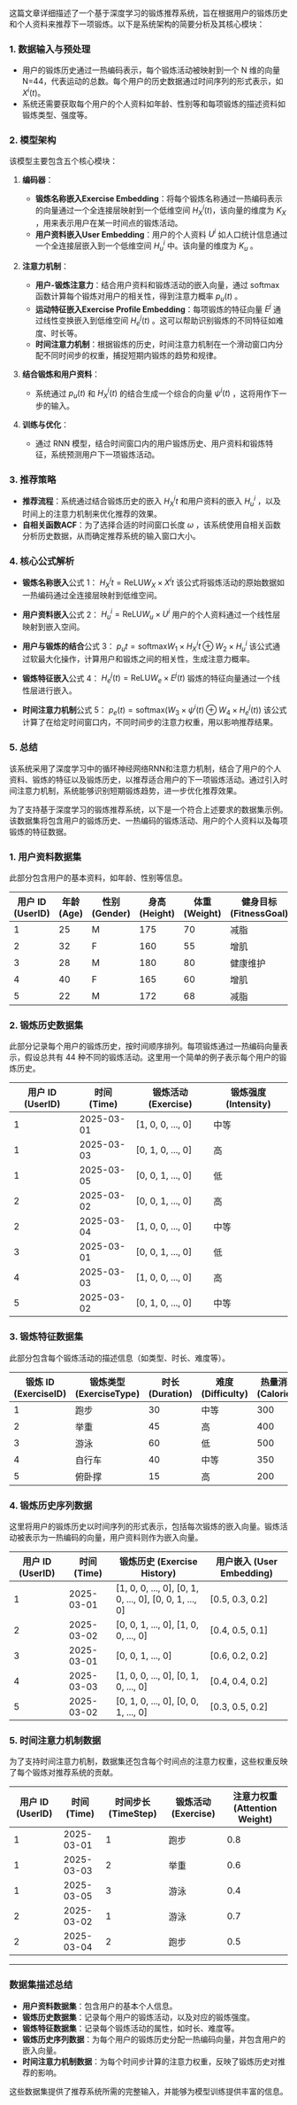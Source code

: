这篇文章详细描述了一个基于深度学习的锻炼推荐系统，旨在根据用户的锻炼历史和个人资料来推荐下一项锻炼。以下是系统架构的简要分析及其核心模块：

### 1. **数据输入与预处理**
   - 用户的锻炼历史通过一热编码表示，每个锻炼活动被映射到一个 N 维的向量N=44，代表运动的总数。每个用户的历史数据通过时间序列的形式表示，如 $X^i(t)$。
   - 系统还需要获取每个用户的个人资料如年龄、性别等和每项锻炼的描述资料如锻炼类型、强度等。

### 2. **模型架构**
   该模型主要包含五个核心模块：

   1. **编码器**：
      - **锻炼名称嵌入Exercise Embedding**：将每个锻炼名称通过一热编码表示的向量通过一个全连接层映射到一个低维空间  $H_X^i(t)$，该向量的维度为  $K_X$ ，用来表示用户在某一时间点的锻炼活动。
      - **用户资料嵌入User Embedding**：用户的个人资料  $U^i$ 如人口统计信息通过一个全连接层嵌入到一个低维空间  $H_u^i$  中。该向量的维度为  $K_u$ 。

   2. **注意力机制**：
      - **用户-锻炼注意力**：结合用户资料和锻炼活动的嵌入向量，通过 softmax 函数计算每个锻炼对用户的相关性，得到注意力概率  $p_u(t)$ 。
      - **运动特征嵌入Exercise Profile Embedding**：每项锻炼的特征向量  $E^j$ 通过线性变换嵌入到低维空间  $H_e^j(t)$ 。这可以帮助识别锻炼的不同特征如难度、时长等。
      - **时间注意力机制**：根据锻炼的历史，时间注意力机制在一个滑动窗口内分配不同时间步的权重，捕捉短期内锻炼的趋势和规律。

   3. **结合锻炼和用户资料**： 
      - 系统通过  $p_u(t)$  和  $H_X^i(t)$  的结合生成一个综合的向量  $\psi^i(t)$ ，这将用作下一步的输入。
      
   4. **训练与优化**：
      - 通过 RNN 模型，结合时间窗口内的用户锻炼历史、用户资料和锻炼特征，系统预测用户下一项锻炼活动。

### 3. **推荐策略**
   - **推荐流程**：系统通过结合锻炼历史的嵌入  $H_X^it$ 和用户资料的嵌入  $H_u^i$ ，以及时间上的注意力机制来优化推荐的效果。
   - **自相关函数ACF**：为了选择合适的时间窗口长度  $\omega$ ，该系统使用自相关函数分析历史数据，从而确定推荐系统的输入窗口大小。

### 4. **核心公式解析**
   - **锻炼名称嵌入**公式 1：
     $H_X^it = \text{ReLU}W_X \times X^it$
     该公式将锻炼活动的原始数据如一热编码通过全连接层映射到低维空间。
   
   - **用户资料嵌入**公式 2：
     $H_u^i = \text{ReLU}W_u \times U^i$
     用户的个人资料通过一个线性层映射到嵌入空间。

   - **用户与锻炼的结合**公式 3：
     $p_ut = \text{softmax}W_1 \times H_X^it \oplus W_2 \times H_u^i$
     该公式通过软最大化操作，计算用户和锻炼之间的相关性，生成注意力概率。

   - **锻炼特征嵌入**公式 4：
     $H_e^j(t) = \text{ReLU}W_e \times E^j(t)$
     锻炼的特征向量通过一个线性层进行嵌入。

   - **时间注意力机制**公式 5：
     $p_e(t) = \text{softmax}(W_3 \times \psi^i(t) \oplus W_4 \times H_e^j(t))$
     该公式计算了在给定时间窗口内，不同时间步的注意力权重，用以影响推荐结果。

### 5. **总结**
   该系统采用了深度学习中的循环神经网络RNN和注意力机制，结合了用户的个人资料、锻炼的特征以及锻炼历史，以推荐适合用户的下一项锻炼活动。通过引入时间注意力机制，系统能够识别短期锻炼趋势，进一步优化推荐效果。




为了支持基于深度学习的锻炼推荐系统，以下是一个符合上述要求的数据集示例。该数据集将包含用户的锻炼历史、一热编码的锻炼活动、用户的个人资料以及每项锻炼的特征数据。

### 1. 用户资料数据集

此部分包含用户的基本资料，如年龄、性别等信息。

| 用户 ID (UserID) | 年龄 (Age) | 性别 (Gender) | 身高 (Height) | 体重 (Weight) | 健身目标 (FitnessGoal) |
|------------------|------------|---------------|--------------|--------------|-----------------------|
| 1                | 25         | M             | 175          | 70           | 减脂                    |
| 2                | 32         | F             | 160          | 55           | 增肌                    |
| 3                | 28         | M             | 180          | 80           | 健康维护                |
| 4                | 40         | F             | 165          | 60           | 增肌                    |
| 5                | 22         | M             | 172          | 68           | 减脂                    |

### 2. 锻炼历史数据集

此部分记录每个用户的锻炼历史，按时间顺序排列。每项锻炼通过一热编码向量表示，假设总共有 44 种不同的锻炼活动。这里用一个简单的例子表示每个用户的锻炼历史。

| 用户 ID (UserID) | 时间 (Time) | 锻炼活动 (Exercise) | 锻炼强度 (Intensity) |
|------------------|-------------|---------------------|----------------------|
| 1                | 2025-03-01  | [1, 0, 0, ..., 0]   | 中等                 |
| 1                | 2025-03-03  | [0, 1, 0, ..., 0]   | 高                   |
| 1                | 2025-03-05  | [0, 0, 1, ..., 0]   | 低                   |
| 2                | 2025-03-02  | [0, 0, 1, ..., 0]   | 高                   |
| 2                | 2025-03-04  | [1, 0, 0, ..., 0]   | 中等                 |
| 3                | 2025-03-01  | [0, 0, 1, ..., 0]   | 低                   |
| 4                | 2025-03-03  | [1, 0, 0, ..., 0]   | 高                   |
| 5                | 2025-03-02  | [0, 1, 0, ..., 0]   | 中等                 |

### 3. 锻炼特征数据集

此部分包含每个锻炼活动的描述信息（如类型、时长、难度等）。

| 锻炼 ID (ExerciseID) | 锻炼类型 (ExerciseType) | 时长 (Duration) | 难度 (Difficulty) | 热量消耗 (Calories) |
|---------------------|-------------------------|-----------------|-------------------|--------------------|
| 1                   | 跑步                     | 30              | 中等              | 300                |
| 2                   | 举重                     | 45              | 高                | 400                |
| 3                   | 游泳                     | 60              | 低                | 500                |
| 4                   | 自行车                   | 40              | 中等              | 350                |
| 5                   | 俯卧撑                   | 15              | 高                | 200                |

### 4. 锻炼历史序列数据

这里将用户的锻炼历史以时间序列的形式表示，包括每次锻炼的嵌入向量。锻炼活动被表示为一热编码的向量，用户资料则作为嵌入向量。

| 用户 ID (UserID) | 时间 (Time)  | 锻炼历史 (Exercise History)                                 | 用户嵌入 (User Embedding) |
| -------------- | -------------------- | ------------------------------------------------------- | --------------------- |
| 1              | 2025-03-01 | [1, 0, 0, ..., 0], [0, 1, 0, ..., 0], [0, 0, 1, ..., 0] | [0.5, 0.3, 0.2]       |
| 2              | 2025-03-02 | [0, 0, 1, ..., 0], [1, 0, 0, ..., 0]                    | [0.4, 0.5, 0.1]       |
| 3              | 2025-03-01 | [0, 0, 1, ..., 0]                                       | [0.6, 0.2, 0.2]       |
| 4              | 2025-03-03 | [1, 0, 0, ..., 0], [0, 1, 0, ..., 0]                    | [0.4, 0.4, 0.2]       |
| 5              | 2025-03-02 | [0, 1, 0, ..., 0], [0, 0, 1, ..., 0]                    | [0.3, 0.5, 0.2]       |

### 5. 时间注意力机制数据

为了支持时间注意力机制，数据集还包含每个时间点的注意力权重，这些权重反映了每个锻炼对推荐系统的贡献。

| 用户 ID (UserID) | 时间 (Time)  | 时间步长 (TimeStep) | 锻炼活动 (Exercise) | 注意力权重 (Attention Weight) |
| - | - | - | - | - |
| 1              | 2025-03-01 | 1               | 跑步              | 0.8                      |
| 1              | 2025-03-03 | 2               | 举重              | 0.6                      |
| 1              | 2025-03-05 | 3               | 游泳              | 0.4                      |
| 2              | 2025-03-02 | 1               | 游泳              | 0.7                      |
| 2              | 2025-03-04 | 2               | 跑步              | 0.5                      |

---

### 数据集描述总结

- **用户资料数据集**：包含用户的基本个人信息。
- **锻炼历史数据集**：记录每个用户的锻炼活动，以及对应的锻炼强度。
- **锻炼特征数据集**：记录每个锻炼活动的属性，如时长、难度等。
- **锻炼历史序列数据**：为每个用户的锻炼历史分配一热编码向量，并包含用户的嵌入向量。
- **时间注意力机制数据**：为每个时间步计算的注意力权重，反映了锻炼历史对推荐的影响。

这些数据集提供了推荐系统所需的完整输入，并能够为模型训练提供丰富的信息。
